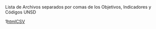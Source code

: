 Lista de Archivos separados por comas de los Objetivos, Indicadores y Códigos UNSD

1[html](1-es.html)[CSV](1-es.csv)
